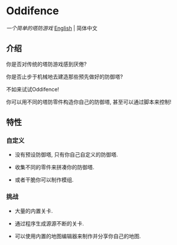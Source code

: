 # Oddifence
*一个简单的塔防游戏*
[English](README.md) | 简体中文

## 介绍
你是否对传统的塔防游戏感到厌倦?

你是否止步于机械地去建造那些预先做好的防御塔?

不如来试试Oddifence!

你可以用不同的塔防零件构造你自己的防御塔, 甚至可以通过脚本来控制!

## 特性
### 自定义
* 没有预设防御塔, 只有你自己自定义的防御塔.

* 收集不同的零件来拼凑你的防御塔.

* 或者干脆你可以制作模组.

### 挑战
* 大量的内置关卡.

* 通过程序生成源源不断的关卡.

* 可以使用内置的地图编辑器来制作并分享你自己的地图.